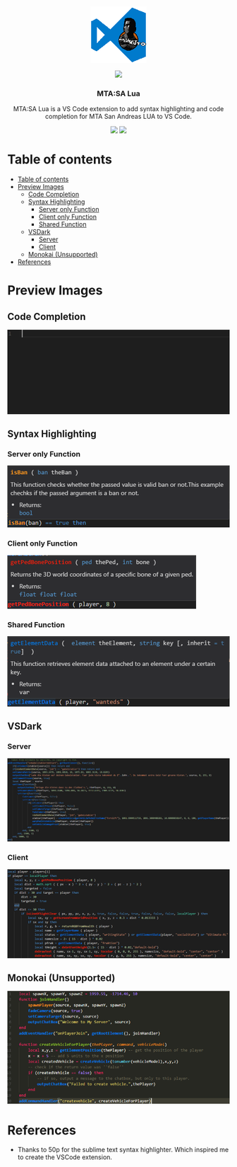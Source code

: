 <p align="center">
    <img alt="vscode-mta-sa-lua-logo" src="./images/logo.png">
</p>

<p align="center">
    <img src="https://img.shields.io/maintenance/yes/2018.svg?style=flat-square">
</p>

<h3 align="center">
  MTA:SA Lua
</h3>

<p align="center">
MTA:SA Lua is a VS Code extension to add syntax highlighting and code completion for MTA San Andreas LUA to VS Code.
</p>

<p align="center">
    <a href="https://marketplace.visualstudio.com/items?itemName=subtixx.mtasa-lua"><img src="https://img.shields.io/vscode-marketplace/v/subtixx.mtasa-lua.svg?style=flat-square" /></a>
    <a href="https://marketplace.visualstudio.com/items?itemName=subtixx.mtasa-lua"><img src="https://img.shields.io/vscode-marketplace/d/subtixx.mtasa-lua.svg?style=flat-square" /></a>
<p/>


# Table of contents

- [Table of contents](#table-of-contents)
- [Preview Images](#preview-images)
    - [Code Completion](#code-completion)
    - [Syntax Highlighting](#syntax-highlighting)
        - [Server only Function](#server-only-function)
        - [Client only Function](#client-only-function)
        - [Shared Function](#shared-function)
    - [VSDark](#vsdark)
        - [Server](#server)
        - [Client](#client)
    - [Monokai (Unsupported)](#monokai-unsupported)
- [References](#references)

# Preview Images

## Code Completion

![CodeCompletion](./images/CodeCompletion.gif)

## Syntax Highlighting

### Server only Function

![Server Function](./images/Preview_ServerFunc.png)

### Client only Function

![Server Function](./images/Preview_ClientFunc.png)

### Shared Function

![Server Function](./images/Preview_SharedFunc.png)

## VSDark

### Server

![Server Syntax Highlighting](./images/PreviewServer_SyntaxHighlight.png)

### Client

![Client Syntax Highlighting](./images/PreviewClient_SyntaxHighlight.png)

## Monokai (Unsupported)

![Monokai](./images/Monokai.png)

# References
- Thanks to 50p for the sublime text syntax highlighter. Which inspired me to create the VSCode extension.